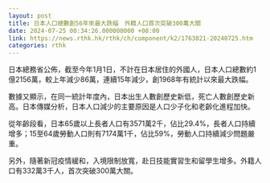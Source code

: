 ```yaml
---
layout: post
title: 日本人口總數創56年來最大跌幅　外籍人口首次突破300萬大關
date: 2024-07-25 00:34:26.000000000 +08:00
link: https://news.rthk.hk/rthk/ch/component/k2/1763021-20240725.htm
categories: rthk
---
```


日本總務省公佈，截至今年1月1日，不計在日本居住的外國人，日本人口總數約1億2156萬，較上年減少86萬，連續15年減少，創1968年有統計以來最大跌幅。

數據又顯示，在同一統計年度內，日本出生人數創歷史新低，死亡人數創歷史新高。日本傳媒分析，日本人口減少的主要原因是人口少子化和老齡化進程加快。

從年齡段看，日本65歲以上長者人口有3571萬2千，佔比29.4%，長者人口持續增多；15至64歲勞動人口則有7174萬1千，佔比59%，勞動人口持續減少問題嚴重。

另外，隨著新冠疫情緩和，入境限制放寬，赴日技能實習生和留學生增多。外籍人口有332萬3千人，首次突破300萬大關。
